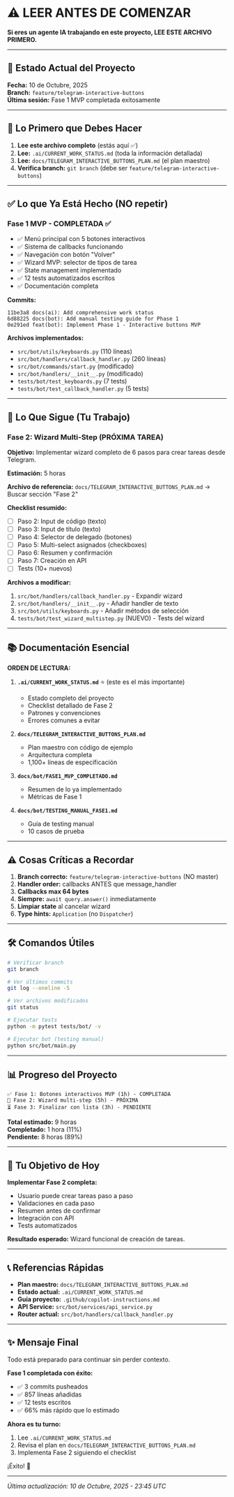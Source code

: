 # ⚠️ LEER ANTES DE COMENZAR

**Si eres un agente IA trabajando en este proyecto, LEE ESTE ARCHIVO PRIMERO.**

---

## 📍 Estado Actual del Proyecto

**Fecha:** 10 de Octubre, 2025  
**Branch:** `feature/telegram-interactive-buttons`  
**Última sesión:** Fase 1 MVP completada exitosamente

---

## 🎯 Lo Primero que Debes Hacer

1. **Lee este archivo completo** (estás aquí ✅)
2. **Lee:** `.ai/CURRENT_WORK_STATUS.md` (toda la información detallada)
3. **Lee:** `docs/TELEGRAM_INTERACTIVE_BUTTONS_PLAN.md` (el plan maestro)
4. **Verifica branch:** `git branch` (debe ser `feature/telegram-interactive-buttons`)

---

## ✅ Lo que Ya Está Hecho (NO repetir)

### Fase 1 MVP - COMPLETADA ✅
- ✅ Menú principal con 5 botones interactivos
- ✅ Sistema de callbacks funcionando
- ✅ Navegación con botón "Volver"
- ✅ Wizard MVP: selector de tipos de tarea
- ✅ State management implementado
- ✅ 12 tests automatizados escritos
- ✅ Documentación completa

**Commits:**
```
11be3a8 docs(ai): Add comprehensive work status
6d88225 docs(bot): Add manual testing guide for Phase 1
0e291ed feat(bot): Implement Phase 1 - Interactive buttons MVP
```

**Archivos implementados:**
- `src/bot/utils/keyboards.py` (110 líneas)
- `src/bot/handlers/callback_handler.py` (260 líneas)
- `src/bot/commands/start.py` (modificado)
- `src/bot/handlers/__init__.py` (modificado)
- `tests/bot/test_keyboards.py` (7 tests)
- `tests/bot/test_callback_handler.py` (5 tests)

---

## 🚀 Lo Que Sigue (Tu Trabajo)

### Fase 2: Wizard Multi-Step (PRÓXIMA TAREA)

**Objetivo:** Implementar wizard completo de 6 pasos para crear tareas desde Telegram.

**Estimación:** 5 horas

**Archivo de referencia:** `docs/TELEGRAM_INTERACTIVE_BUTTONS_PLAN.md` → Buscar sección "Fase 2"

**Checklist resumido:**
- [ ] Paso 2: Input de código (texto)
- [ ] Paso 3: Input de título (texto)
- [ ] Paso 4: Selector de delegado (botones)
- [ ] Paso 5: Multi-select asignados (checkboxes)
- [ ] Paso 6: Resumen y confirmación
- [ ] Paso 7: Creación en API
- [ ] Tests (10+ nuevos)

**Archivos a modificar:**
1. `src/bot/handlers/callback_handler.py` - Expandir wizard
2. `src/bot/handlers/__init__.py` - Añadir handler de texto
3. `src/bot/utils/keyboards.py` - Añadir métodos de selección
4. `tests/bot/test_wizard_multistep.py` (NUEVO) - Tests del wizard

---

## 📚 Documentación Esencial

**ORDEN DE LECTURA:**

1. **`.ai/CURRENT_WORK_STATUS.md`** ⭐ (este es el más importante)
   - Estado completo del proyecto
   - Checklist detallado de Fase 2
   - Patrones y convenciones
   - Errores comunes a evitar

2. **`docs/TELEGRAM_INTERACTIVE_BUTTONS_PLAN.md`**
   - Plan maestro con código de ejemplo
   - Arquitectura completa
   - 1,100+ líneas de especificación

3. **`docs/bot/FASE1_MVP_COMPLETADO.md`**
   - Resumen de lo ya implementado
   - Métricas de Fase 1

4. **`docs/bot/TESTING_MANUAL_FASE1.md`**
   - Guía de testing manual
   - 10 casos de prueba

---

## ⚠️ Cosas Críticas a Recordar

1. **Branch correcto:** `feature/telegram-interactive-buttons` (NO master)
2. **Handler order:** callbacks ANTES que message_handler
3. **Callbacks max 64 bytes**
4. **Siempre:** `await query.answer()` inmediatamente
5. **Limpiar state** al cancelar wizard
6. **Type hints:** `Application` (no `Dispatcher`)

---

## 🛠️ Comandos Útiles

```bash
# Verificar branch
git branch

# Ver últimos commits
git log --oneline -5

# Ver archivos modificados
git status

# Ejecutar tests
python -m pytest tests/bot/ -v

# Ejecutar bot (testing manual)
python src/bot/main.py
```

---

## 📊 Progreso del Proyecto

```
✅ Fase 1: Botones interactivos MVP (1h) - COMPLETADA
🚧 Fase 2: Wizard multi-step (5h) - PRÓXIMA
⏳ Fase 3: Finalizar con lista (3h) - PENDIENTE
```

**Total estimado:** 9 horas  
**Completado:** 1 hora (11%)  
**Pendiente:** 8 horas (89%)

---

## 🎯 Tu Objetivo de Hoy

**Implementar Fase 2 completa:**
- Usuario puede crear tareas paso a paso
- Validaciones en cada paso
- Resumen antes de confirmar
- Integración con API
- Tests automatizados

**Resultado esperado:** Wizard funcional de creación de tareas.

---

## 📞 Referencias Rápidas

- **Plan maestro:** `docs/TELEGRAM_INTERACTIVE_BUTTONS_PLAN.md`
- **Estado actual:** `.ai/CURRENT_WORK_STATUS.md`
- **Guía proyecto:** `.github/copilot-instructions.md`
- **API Service:** `src/bot/services/api_service.py`
- **Router actual:** `src/bot/handlers/callback_handler.py`

---

## ✨ Mensaje Final

Todo está preparado para continuar sin perder contexto.

**Fase 1 completada con éxito:**
- ✅ 3 commits pusheados
- ✅ 857 líneas añadidas
- ✅ 12 tests escritos
- ✅ 66% más rápido que lo estimado

**Ahora es tu turno:**
1. Lee `.ai/CURRENT_WORK_STATUS.md`
2. Revisa el plan en `docs/TELEGRAM_INTERACTIVE_BUTTONS_PLAN.md`
3. Implementa Fase 2 siguiendo el checklist

¡Éxito! 🚀

---

_Última actualización: 10 de Octubre, 2025 - 23:45 UTC_
